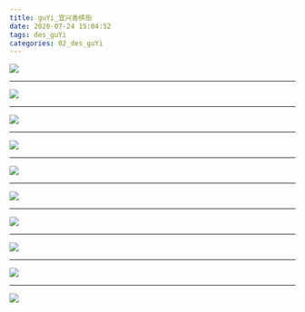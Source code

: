 ```yaml
---
title: guYi_宜兴香槟街
date: 2020-07-24 15:04:52
tags: des_guYi
categories: 02_des_guYi
---
```




![](./ChampagneStreet_001.jpg)

<!--more-->

***

![](./ChampagneStreet_002.jpg)

***

![](./ChampagneStreet_003.jpg)

***

![](./ChampagneStreet_004.jpg)

***

![](./ChampagneStreet_005.jpg)

***

![](./ChampagneStreet_006.jpg)

***

![](./ChampagneStreet_007.jpg)

***

![](./ChampagneStreet_008.jpg)

***

![](./ChampagneStreet_009.jpg)

***

![](./ChampagneStreet_010.jpg)


